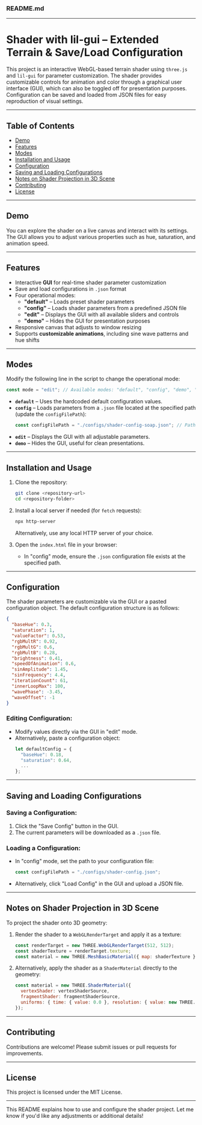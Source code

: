 ### **README.md**

---

# **Shader with lil-gui – Extended Terrain & Save/Load Configuration**

This project is an interactive WebGL-based terrain shader using `three.js` and `lil-gui` for parameter customization. The shader provides customizable controls for animation and color through a graphical user interface (GUI), which can also be toggled off for presentation purposes. Configuration can be saved and loaded from JSON files for easy reproduction of visual settings.

---

## **Table of Contents**

- [Demo](#demo)
- [Features](#features)
- [Modes](#modes)
- [Installation and Usage](#installation-and-usage)
- [Configuration](#configuration)
- [Saving and Loading Configurations](#saving-and-loading-configurations)
- [Notes on Shader Projection in 3D Scene](#notes-on-shader-projection-in-3d-scene)
- [Contributing](#contributing)
- [License](#license)

---

## **Demo**

You can explore the shader on a live canvas and interact with its settings. The GUI allows you to adjust various properties such as hue, saturation, and animation speed.

---

## **Features**

- Interactive **GUI** for real-time shader parameter customization
- Save and load configurations in `.json` format
- Four operational modes:
  - **"default"** – Loads preset shader parameters
  - **"config"** – Loads shader parameters from a predefined JSON file
  - **"edit"** – Displays the GUI with all available sliders and controls
  - **"demo"** – Hides the GUI for presentation purposes
- Responsive canvas that adjusts to window resizing
- Supports **customizable animations**, including sine wave patterns and hue shifts

---

## **Modes**

Modify the following line in the script to change the operational mode:

```javascript
const mode = "edit"; // Available modes: "default", "config", "demo", "edit"
```

- **`default`** – Uses the hardcoded default configuration values.
- **`config`** – Loads parameters from a `.json` file located at the specified path (update the `configFilePath`):
  ```javascript
  const configFilePath = "./configs/shader-config-soap.json"; // Path to configuration file
  ```
- **`edit`** – Displays the GUI with all adjustable parameters.
- **`demo`** – Hides the GUI, useful for clean presentations.

---

## **Installation and Usage**

1. Clone the repository:
   ```bash
   git clone <repository-url>
   cd <repository-folder>
   ```

2. Install a local server if needed (for `fetch` requests):
   ```bash
   npx http-server
   ```
   Alternatively, use any local HTTP server of your choice.

3. Open the `index.html` file in your browser:
   - In "config" mode, ensure the `.json` configuration file exists at the specified path.

---

## **Configuration**

The shader parameters are customizable via the GUI or a pasted configuration object. The default configuration structure is as follows:

```json
{
  "baseHue": 0.3,
  "saturation": 1,
  "valueFactor": 0.53,
  "rgbMultR": 0.92,
  "rgbMultG": 0.6,
  "rgbMultB": 0.28,
  "brightness": 0.41,
  "speedOfAnimation": 0.6,
  "sinAmplitude": 1.45,
  "sinFrequency": 4.4,
  "iterationCount": 61,
  "innerLoopMax": 100,
  "wavePhase": -3.45,
  "waveOffset": -1
}
```

### **Editing Configuration:**
- Modify values directly via the GUI in "edit" mode.
- Alternatively, paste a configuration object:
  ```javascript
  let defaultConfig = {
    "baseHue": 0.18,
    "saturation": 0.64,
    ...
  };
  ```

---

## **Saving and Loading Configurations**

### **Saving a Configuration:**
1. Click the "Save Config" button in the GUI.
2. The current parameters will be downloaded as a `.json` file.

### **Loading a Configuration:**
- In "config" mode, set the path to your configuration file:
  ```javascript
  const configFilePath = "./configs/shader-config.json";
  ```
- Alternatively, click "Load Config" in the GUI and upload a JSON file.

---

## **Notes on Shader Projection in 3D Scene**

To project the shader onto 3D geometry:
1. Render the shader to a `WebGLRenderTarget` and apply it as a texture:
   ```javascript
   const renderTarget = new THREE.WebGLRenderTarget(512, 512);
   const shaderTexture = renderTarget.texture;
   const material = new THREE.MeshBasicMaterial({ map: shaderTexture });
   ```
2. Alternatively, apply the shader as a `ShaderMaterial` directly to the geometry:
   ```javascript
   const material = new THREE.ShaderMaterial({
     vertexShader: vertexShaderSource,
     fragmentShader: fragmentShaderSource,
     uniforms: { time: { value: 0.0 }, resolution: { value: new THREE.Vector2() } }
   });
   ```

---

## **Contributing**

Contributions are welcome! Please submit issues or pull requests for improvements.

---

## **License**

This project is licensed under the MIT License.

---

This README explains how to use and configure the shader project. Let me know if you'd like any adjustments or additional details!